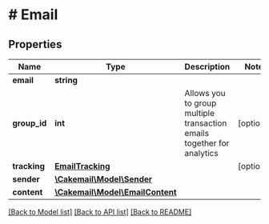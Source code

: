 # # Email

## Properties

Name | Type | Description | Notes
------------ | ------------- | ------------- | -------------
**email** | **string** |  | 
**group_id** | **int** | Allows you to group multiple transaction emails together for analytics | [optional] 
**tracking** | [**EmailTracking**](EmailTracking.md) |  | [optional] 
**sender** | [**\Cakemail\Model\Sender**](Sender.md) |  | 
**content** | [**\Cakemail\Model\EmailContent**](EmailContent.md) |  | 

[[Back to Model list]](../../README.md#documentation-for-models) [[Back to API list]](../../README.md#documentation-for-api-endpoints) [[Back to README]](../../README.md)


